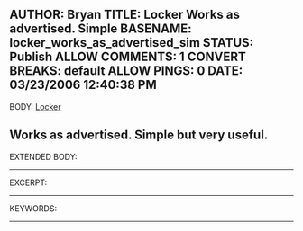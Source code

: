 AUTHOR: Bryan
TITLE: Locker Works as advertised. Simple
BASENAME: locker_works_as_advertised_sim
STATUS: Publish
ALLOW COMMENTS: 1
CONVERT BREAKS: __default__
ALLOW PINGS: 0
DATE: 03/23/2006 12:40:38 PM
-----
BODY:
<a title="Locker" href="http://bluecouch.com/locker/">Locker</a>

Works as advertised. Simple but very useful.
-----
EXTENDED BODY:

-----
EXCERPT:

-----
KEYWORDS:

-----


